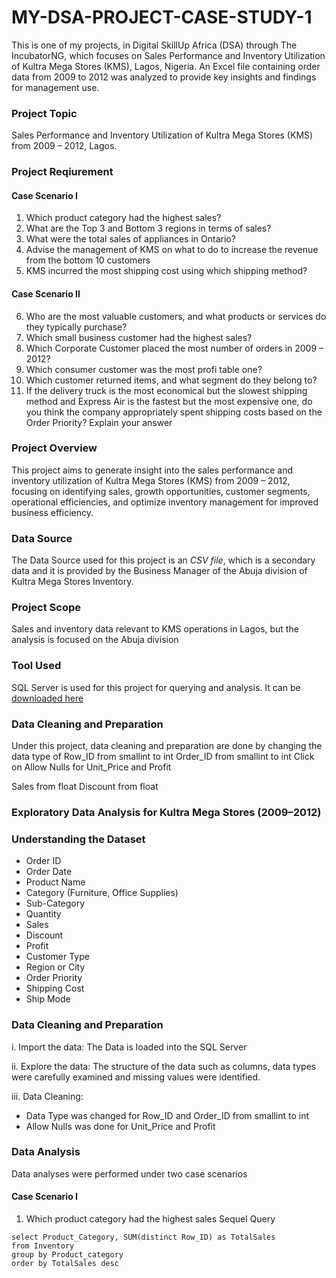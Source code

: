 # MY-DSA-PROJECT-CASE-STUDY-1
This is one of my projects, in Digital SkillUp Africa (DSA) through The IncubatorNG, which focuses on Sales Performance and Inventory Utilization of Kultra Mega Stores (KMS), Lagos, Nigeria. An Excel file containing order data from 2009 to 2012 was analyzed to provide key insights and findings for management use.

### Project Topic 
Sales Performance and Inventory Utilization of Kultra Mega Stores (KMS) from 2009 – 2012, Lagos.

### Project Reqiurement
#### Case Scenario I
1. Which product category had the highest sales?
2. What are the Top 3 and Bottom 3 regions in terms of sales?
3. What were the total sales of appliances in Ontario?
4. Advise the management of KMS on what to do to increase the revenue from the bottom 10 customers
5. KMS incurred the most shipping cost using which shipping method?

#### Case Scenario II
6. Who are the most valuable customers, and what products or services do they typically purchase?
7. Which small business customer had the highest sales?
8. Which Corporate Customer placed the most number of orders in 2009 – 2012?
9. Which consumer customer was the most profi table one?
10. Which customer returned items, and what segment do they belong to?
11. If the delivery truck is the most economical but the slowest shipping method and Express Air is the fastest but the most expensive one, do you think the company appropriately spent shipping costs based on the Order Priority? Explain your answer

### Project Overview
This project aims to generate insight into the sales performance and inventory utilization of Kultra Mega Stores (KMS) from 2009 – 2012, focusing on identifying sales, growth opportunities, customer segments, operational efficiencies, and optimize inventory management for improved business efficiency.

### Data Source
The Data Source used for this project is an *CSV file*, which is a secondary data and it is provided by the Business Manager of the Abuja division of Kultra Mega Stores Inventory.

### Project Scope
Sales and inventory data relevant to KMS operations in Lagos, but the analysis is focused on the Abuja division

### Tool Used
SQL Server is used for this project for querying and analysis. It can be [downloaded here](https://www.microsoft.com/en/sql-server/sql-server-downloads)

### Data Cleaning and Preparation
Under this project, data cleaning and preparation are done by changing the data type of
Row_ID from smallint to int
Order_ID from smallint to int
Click on Allow Nulls for Unit_Price and Profit

Sales from float
Discount from float

### Exploratory Data Analysis for Kultra Mega Stores (2009–2012)
### Understanding the Dataset
- Order ID
- Order Date
- Product Name
- Category (Furniture, Office Supplies)
- Sub-Category
- Quantity
- Sales
- Discount
- Profit
- Customer Type
- Region or City
- Order Priority
- Shipping Cost
- Ship Mode

### Data Cleaning and Preparation
i. Import the data: The Data is loaded into the SQL Server

ii. Explore the data: The structure of the data such as columns, data types were carefully examined and missing values were identified.

iii. Data Cleaning:
- Data Type was changed for Row_ID and Order_ID from smallint to int
- Allow Nulls was done for Unit_Price and Profit

### Data Analysis
Data analyses were performed under two case scenarios
#### Case Scenario I 
1.	Which product category had the highest sales
Sequel Query
~~~~ Sequel Query
select Product_Category, SUM(distinct Row_ID) as TotalSales
from Inventory
group by Product_category
order by TotalSales desc
~~~~~

   



